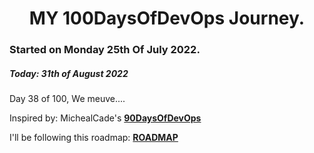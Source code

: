 <h1 align=center>
  MY 100DaysOfDevOps Journey.
</h1>

### Started on Monday 25th Of July 2022.
##### Today: 31th of August 2022

Day 38 of 100, We meuve....

Inspired by: MichealCade's [**90DaysOfDevOps**](https://github.com/MichaelCade/90DaysOfDevOps)

I'll be following this roadmap: [**ROADMAP**](https://devopslearning.medium.com/100-days-of-devops-day-100-thanks-everyone-and-happy-learning-f014f0aad490)


